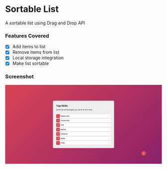 # Sortable List

A sortable list using Drag and Drop API

### Features Covered

- [x] Add items to list
- [x] Remove items from list
- [x] Local storage integration
- [x] Make list sortable

### Screenshot

![Sortable List](https://raw.githubusercontent.com/refinedguides/sortable-list/main/screenshot.png)
